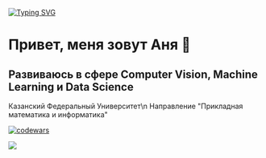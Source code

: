 [![Typing SVG](https://readme-typing-svg.demolab.com?font=Fira+Code&pause=1000&color=10642F&width=435&lines=Programming+Enthusiast)](https://git.io/typing-svg)
# Привет, меня зовут Аня 👋
## Развиваюсь в сфере Computer Vision, Machine Learning и Data Science

Казанский Федеральный Университет\n
Направление "Прикладная математика и информатика"


[![codewars](https://www.codewars.com/users/frog_se/badges/small)](https://www.codewars.com/users/username)

![](https://github-profile-summary-cards.vercel.app/api/cards/repos-per-language?username=daniilshat&theme=solarized_dark)
